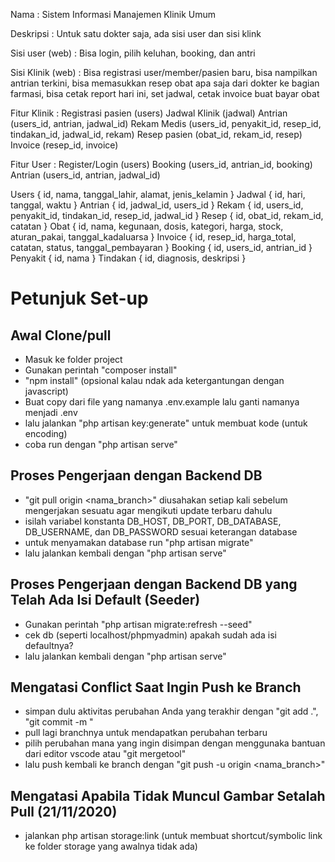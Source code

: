Nama : Sistem Informasi Manajemen Klinik Umum

Deskripsi : Untuk satu dokter saja, ada sisi user dan sisi klink

Sisi user (web) : Bisa login, pilih keluhan, booking, dan antri

Sisi Klinik (web) : Bisa registrasi user/member/pasien baru, bisa nampilkan antrian terkini, bisa memasukkan resep obat apa saja dari dokter ke bagian farmasi, bisa cetak report hari ini, set jadwal, cetak invoice buat bayar obat 

Fitur Klinik :
Registrasi pasien (users)
Jadwal Klinik (jadwal)
Antrian (users_id, antrian, jadwal_id)
Rekam Medis (users_id, penyakit_id, resep_id, tindakan_id, jadwal_id, rekam)
Resep pasien (obat_id, rekam_id, resep)
Invoice (resep_id, invoice)

Fitur User :
Register/Login (users)
Booking (users_id, antrian_id, booking)
Antrian (users_id, antrian, jadwal_id)

Users { id, nama, tanggal_lahir, alamat, jenis_kelamin }
Jadwal { id, hari, tanggal, waktu }
Antrian { id, jadwal_id, users_id }
Rekam { id, users_id, penyakit_id, tindakan_id, resep_id, jadwal_id }
Resep { id, obat_id, rekam_id, catatan }
Obat { id, nama, kegunaan, dosis, kategori, harga, stock, aturan_pakai, tanggal_kadaluarsa }
Invoice { id, resep_id, harga_total, catatan, status, tanggal_pembayaran }
Booking { id, users_id, antrian_id }
Penyakit { id, nama }
Tindakan { id, diagnosis, deskripsi }

# Petunjuk Set-up
## Awal Clone/pull
- Masuk ke folder project
- Gunakan perintah "composer install"
- "npm install" (opsional kalau ndak ada ketergantungan dengan javascript)
- Buat copy dari file yang namanya .env.example lalu ganti namanya menjadi .env
- lalu jalankan "php artisan key:generate" untuk membuat kode (untuk encoding)
- coba run dengan "php artisan serve"

## Proses Pengerjaan dengan Backend DB
- "git pull origin <nama_branch>" diusahakan setiap kali sebelum mengerjakan sesuatu agar mengikuti update terbaru dahulu
- isilah variabel konstanta DB_HOST, DB_PORT, DB_DATABASE, DB_USERNAME, dan DB_PASSWORD sesuai keterangan database
- untuk menyamakan database run "php artisan migrate"
- lalu jalankan kembali dengan "php artisan serve"

## Proses Pengerjaan dengan Backend DB yang Telah Ada Isi Default (Seeder)
- Gunakan perintah "php artisan migrate:refresh --seed"
- cek db (seperti localhost/phpmyadmin) apakah sudah ada isi defaultnya?
- lalu jalankan kembali dengan "php artisan serve"

## Mengatasi Conflict Saat Ingin Push ke Branch
- simpan dulu aktivitas perubahan Anda yang terakhir dengan "git add .", "git commit -m <pesan>"
- pull lagi branchnya untuk mendapatkan perubahan terbaru
- pilih perubahan mana yang ingin disimpan dengan menggunaka bantuan dari editor vscode atau "git mergetool"
- lalu push kembali ke branch dengan "git push -u origin <nama_branch>"
    
## Mengatasi Apabila Tidak Muncul Gambar Setalah Pull (21/11/2020)
- jalankan php artisan storage:link (untuk membuat shortcut/symbolic link ke folder storage yang awalnya tidak ada)
